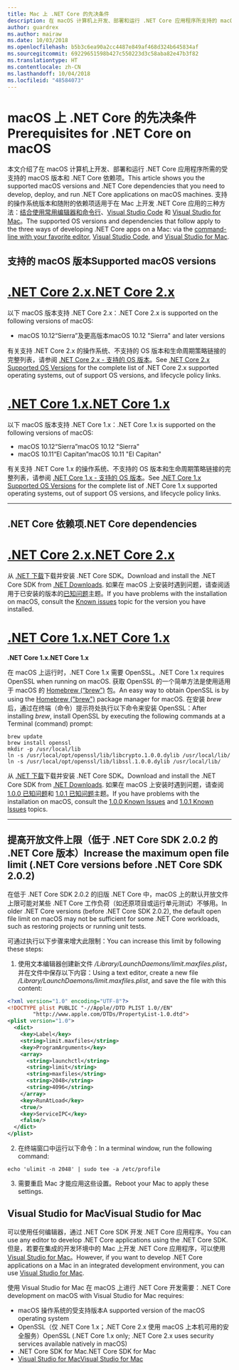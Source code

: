 ```yaml
---
title: Mac 上 .NET Core 的先决条件
description: 在 macOS 计算机上开发、部署和运行 .NET Core 应用程序所支持的 macOS 版本和 .NET Core 依赖项。
author: guardrex
ms.author: mairaw
ms.date: 10/03/2018
ms.openlocfilehash: b5b3c6ea90a2cc4487e849af468d324b645834af
ms.sourcegitcommit: 69229651598b427c550223d3c58aba82e47b3f82
ms.translationtype: HT
ms.contentlocale: zh-CN
ms.lasthandoff: 10/04/2018
ms.locfileid: "48584073"
---
```

# <a name="prerequisites-for-net-core-on-macos"></a><span data-ttu-id="e27bb-103">macOS 上 .NET Core 的先决条件</span><span class="sxs-lookup"><span data-stu-id="e27bb-103">Prerequisites for .NET Core on macOS</span></span>

<span data-ttu-id="e27bb-104">本文介绍了在 macOS 计算机上开发、部署和运行 .NET Core 应用程序所需的受支持的 macOS 版本和 .NET Core 依赖项。</span><span class="sxs-lookup"><span data-stu-id="e27bb-104">This article shows you the supported macOS versions and .NET Core dependencies that you need to develop, deploy, and run .NET Core applications on macOS machines.</span></span> <span data-ttu-id="e27bb-105">支持的操作系统版本和随附的依赖项适用于在 Mac 上开发 .NET Core 应用的三种方法：[结合使用常用编辑器和命令行](tutorials/using-with-xplat-cli.md)、[Visual Studio Code](https://code.visualstudio.com/) 和 [Visual Studio for Mac](https://visualstudio.microsoft.com/vs/visual-studio-mac/)。</span><span class="sxs-lookup"><span data-stu-id="e27bb-105">The supported OS versions and dependencies that follow apply to the three ways of developing .NET Core apps on a Mac: via the [command-line with your favorite editor](tutorials/using-with-xplat-cli.md), [Visual Studio Code](https://code.visualstudio.com/), and [Visual Studio for Mac](https://visualstudio.microsoft.com/vs/visual-studio-mac/).</span></span>

## <a name="supported-macos-versions"></a><span data-ttu-id="e27bb-106">支持的 macOS 版本</span><span class="sxs-lookup"><span data-stu-id="e27bb-106">Supported macOS versions</span></span>

# <a name="net-core-2xtabnetcore2x"></a>[<span data-ttu-id="e27bb-107">.NET Core 2.x</span><span class="sxs-lookup"><span data-stu-id="e27bb-107">.NET Core 2.x</span></span>](#tab/netcore2x)

<span data-ttu-id="e27bb-108">以下 macOS 版本支持 .NET Core 2.x：</span><span class="sxs-lookup"><span data-stu-id="e27bb-108">.NET Core 2.x is supported on the following versions of macOS:</span></span>

* <span data-ttu-id="e27bb-109">macOS 10.12“Sierra”及更高版本</span><span class="sxs-lookup"><span data-stu-id="e27bb-109">macOS 10.12 "Sierra" and later versions</span></span>

<span data-ttu-id="e27bb-110">有关支持 .NET Core 2.x 的操作系统、不支持的 OS 版本和生命周期策略链接的完整列表，请参阅 [.NET Core 2.x - 支持的 OS 版本](https://github.com/dotnet/core/blob/master/release-notes/2.1/2.1-supported-os.md)。</span><span class="sxs-lookup"><span data-stu-id="e27bb-110">See [.NET Core 2.x Supported OS Versions](https://github.com/dotnet/core/blob/master/release-notes/2.1/2.1-supported-os.md) for the complete list of .NET Core 2.x supported operating systems, out of support OS versions, and lifecycle policy links.</span></span>

# <a name="net-core-1xtabnetcore1x"></a>[<span data-ttu-id="e27bb-111">.NET Core 1.x</span><span class="sxs-lookup"><span data-stu-id="e27bb-111">.NET Core 1.x</span></span>](#tab/netcore1x)

<span data-ttu-id="e27bb-112">以下 macOS 版本支持 .NET Core 1.x：</span><span class="sxs-lookup"><span data-stu-id="e27bb-112">.NET Core 1.x is supported on the following versions of macOS:</span></span>

* <span data-ttu-id="e27bb-113">macOS 10.12“Sierra”</span><span class="sxs-lookup"><span data-stu-id="e27bb-113">macOS 10.12 "Sierra"</span></span>
* <span data-ttu-id="e27bb-114">macOS 10.11“El Capitan”</span><span class="sxs-lookup"><span data-stu-id="e27bb-114">macOS 10.11 "El Capitan"</span></span>

<span data-ttu-id="e27bb-115">有关支持 .NET Core 1.x 的操作系统、不支持的 OS 版本和生命周期策略链接的完整列表，请参阅 [.NET Core 1.x - 支持的 OS 版本](https://github.com/dotnet/core/blob/master/release-notes/1.0/1.0-supported-os.md)。</span><span class="sxs-lookup"><span data-stu-id="e27bb-115">See [.NET Core 1.x Supported OS Versions](https://github.com/dotnet/core/blob/master/release-notes/1.0/1.0-supported-os.md) for the complete list of .NET Core 1.x supported operating systems, out of support OS versions, and lifecycle policy links.</span></span>

---

## <a name="net-core-dependencies"></a><span data-ttu-id="e27bb-116">.NET Core 依赖项</span><span class="sxs-lookup"><span data-stu-id="e27bb-116">.NET Core dependencies</span></span>

# <a name="net-core-2xtabnetcore2x"></a>[<span data-ttu-id="e27bb-117">.NET Core 2.x</span><span class="sxs-lookup"><span data-stu-id="e27bb-117">.NET Core 2.x</span></span>](#tab/netcore2x)

<span data-ttu-id="e27bb-118">从 [.NET 下载](https://www.microsoft.com/net/download/core)下载并安装 .NET Core SDK。</span><span class="sxs-lookup"><span data-stu-id="e27bb-118">Download and install the .NET Core SDK from [.NET Downloads](https://www.microsoft.com/net/download/core).</span></span> <span data-ttu-id="e27bb-119">如果在 macOS 上安装时遇到问题，请查阅适用于已安装的版本的[已知问题](https://github.com/dotnet/core/tree/master/release-notes/2.1)主题。</span><span class="sxs-lookup"><span data-stu-id="e27bb-119">If you have problems with the installation on macOS, consult the [Known issues](https://github.com/dotnet/core/tree/master/release-notes/2.1) topic for the version you have installed.</span></span>

# <a name="net-core-1xtabnetcore1x"></a>[<span data-ttu-id="e27bb-120">.NET Core 1.x</span><span class="sxs-lookup"><span data-stu-id="e27bb-120">.NET Core 1.x</span></span>](#tab/netcore1x)

<span data-ttu-id="e27bb-121">**.NET Core 1.x**</span><span class="sxs-lookup"><span data-stu-id="e27bb-121">**.NET Core 1.x**</span></span>

<span data-ttu-id="e27bb-122">在 macOS 上运行时，.NET Core 1.x 需要 OpenSSL。</span><span class="sxs-lookup"><span data-stu-id="e27bb-122">.NET Core 1.x requires OpenSSL when running on macOS.</span></span> <span data-ttu-id="e27bb-123">获取 OpenSSL 的一个简单方法是使用适用于 macOS 的 [Homebrew (“brew”)](https://brew.sh/) 包。</span><span class="sxs-lookup"><span data-stu-id="e27bb-123">An easy way to obtain OpenSSL is by using the [Homebrew ("brew")](https://brew.sh/) package manager for macOS.</span></span> <span data-ttu-id="e27bb-124">在安装 *brew* 后，通过在终端（命令）提示符处执行以下命令来安装 OpenSSL：</span><span class="sxs-lookup"><span data-stu-id="e27bb-124">After installing *brew*, install OpenSSL by executing the following commands at a Terminal (command) prompt:</span></span>

```console
brew update
brew install openssl
mkdir -p /usr/local/lib
ln -s /usr/local/opt/openssl/lib/libcrypto.1.0.0.dylib /usr/local/lib/
ln -s /usr/local/opt/openssl/lib/libssl.1.0.0.dylib /usr/local/lib/
```

<span data-ttu-id="e27bb-125">从 [.NET 下载](https://www.microsoft.com/net/download/core)下载并安装 .NET Core SDK。</span><span class="sxs-lookup"><span data-stu-id="e27bb-125">Download and install the .NET Core SDK from [.NET Downloads](https://www.microsoft.com/net/download/core).</span></span> <span data-ttu-id="e27bb-126">如果在 macOS 上安装时遇到问题，请查阅 [1.0.0 已知问题](https://github.com/dotnet/core/blob/master/release-notes/1.0/1.0.0-known-issues.md)和 [1.0.1 已知问题](https://github.com/dotnet/core/blob/master/release-notes/1.0/1.0.1-known-issues.md)主题。</span><span class="sxs-lookup"><span data-stu-id="e27bb-126">If you have problems with the installation on macOS, consult the [1.0.0 Known Issues](https://github.com/dotnet/core/blob/master/release-notes/1.0/1.0.0-known-issues.md) and [1.0.1 Known Issues](https://github.com/dotnet/core/blob/master/release-notes/1.0/1.0.1-known-issues.md) topics.</span></span>

---

## <a name="increase-the-maximum-open-file-limit-net-core-versions-before-net-core-sdk-202"></a><span data-ttu-id="e27bb-127">提高开放文件上限（低于 .NET Core SDK 2.0.2 的 .NET Core 版本）</span><span class="sxs-lookup"><span data-stu-id="e27bb-127">Increase the maximum open file limit (.NET Core versions before .NET Core SDK 2.0.2)</span></span> 

<span data-ttu-id="e27bb-128">在低于 .NET Core SDK 2.0.2 的旧版 .NET Core 中，macOS 上的默认开放文件上限可能对某些 .NET Core 工作负荷（如还原项目或运行单元测试）不够用。</span><span class="sxs-lookup"><span data-stu-id="e27bb-128">In older .NET Core versions (before .NET Core SDK 2.0.2), the default open file limit on macOS may not be sufficient for some .NET Core workloads, such as restoring projects or running unit tests.</span></span>

<span data-ttu-id="e27bb-129">可通过执行以下步骤来增大此限制：</span><span class="sxs-lookup"><span data-stu-id="e27bb-129">You can increase this limit by following these steps:</span></span>

1. <span data-ttu-id="e27bb-130">使用文本编辑器创建新文件 _/Library/LaunchDaemons/limit.maxfiles.plist_，并在文件中保存以下内容：</span><span class="sxs-lookup"><span data-stu-id="e27bb-130">Using a text editor, create a new file _/Library/LaunchDaemons/limit.maxfiles.plist_, and save the file with this content:</span></span>

```xml
<?xml version="1.0" encoding="UTF-8"?>
<!DOCTYPE plist PUBLIC "-//Apple//DTD PLIST 1.0//EN"
        "http://www.apple.com/DTDs/PropertyList-1.0.dtd">
<plist version="1.0">
  <dict>
    <key>Label</key>
    <string>limit.maxfiles</string>
    <key>ProgramArguments</key>
    <array>
      <string>launchctl</string>
      <string>limit</string>
      <string>maxfiles</string>
      <string>2048</string>
      <string>4096</string>
    </array>
    <key>RunAtLoad</key>
    <true/>
    <key>ServiceIPC</key>
    <false/>
  </dict>
</plist>
```

2. <span data-ttu-id="e27bb-131">在终端窗口中运行以下命令：</span><span class="sxs-lookup"><span data-stu-id="e27bb-131">In a terminal window, run the following command:</span></span>

```console
echo 'ulimit -n 2048' | sudo tee -a /etc/profile
```

3. <span data-ttu-id="e27bb-132">需要重启 Mac 才能应用这些设置。</span><span class="sxs-lookup"><span data-stu-id="e27bb-132">Reboot your Mac to apply these settings.</span></span>

## <a name="visual-studio-for-mac"></a><span data-ttu-id="e27bb-133">Visual Studio for Mac</span><span class="sxs-lookup"><span data-stu-id="e27bb-133">Visual Studio for Mac</span></span>

<span data-ttu-id="e27bb-134">可以使用任何编辑器，通过 .NET Core SDK 开发 .NET Core 应用程序。</span><span class="sxs-lookup"><span data-stu-id="e27bb-134">You can use any editor to develop .NET Core applications using the .NET Core SDK.</span></span> <span data-ttu-id="e27bb-135">但是，若要在集成的开发环境中的 Mac 上开发 .NET Core 应用程序，可以使用 [Visual Studio for Mac](https://visualstudio.microsoft.com/vs/visual-studio-mac/)。</span><span class="sxs-lookup"><span data-stu-id="e27bb-135">However, if you want to develop .NET Core applications on a Mac in an integrated development environment, you can use [Visual Studio for Mac](https://visualstudio.microsoft.com/vs/visual-studio-mac/).</span></span> 

<span data-ttu-id="e27bb-136">使用 Visual Studio for Mac 在 macOS 上进行 .NET Core 开发需要：</span><span class="sxs-lookup"><span data-stu-id="e27bb-136">.NET Core development on macOS with Visual Studio for Mac requires:</span></span>

* <span data-ttu-id="e27bb-137">macOS 操作系统的受支持版本</span><span class="sxs-lookup"><span data-stu-id="e27bb-137">A supported version of the macOS operating system</span></span>
* <span data-ttu-id="e27bb-138">OpenSSL（仅 .NET Core 1.x；.NET Core 2.x 使用 macOS 上本机可用的安全服务）</span><span class="sxs-lookup"><span data-stu-id="e27bb-138">OpenSSL (.NET Core 1.x only; .NET Core 2.x uses security services available natively in macOS)</span></span>
* <span data-ttu-id="e27bb-139">.NET Core SDK for Mac</span><span class="sxs-lookup"><span data-stu-id="e27bb-139">.NET Core SDK for Mac</span></span>
* [<span data-ttu-id="e27bb-140">Visual Studio for Mac</span><span class="sxs-lookup"><span data-stu-id="e27bb-140">Visual Studio for Mac</span></span>](https://visualstudio.microsoft.com/vs/visual-studio-mac/)
